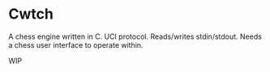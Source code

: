 # Cwtch
A chess engine written in C. UCI protocol. Reads/writes stdin/stdout. Needs a chess user interface to operate within.

WIP




